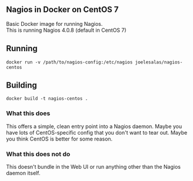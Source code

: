 ## Nagios in Docker on CentOS 7  

Basic Docker image for running Nagios.<br />
This is running Nagios 4.0.8 (default in CentOS 7)

## Running ##
`docker run -v /path/to/nagios-config:/etc/nagios joelesalas/nagios-centos`

## Building ##
`docker build -t nagios-centos .`

### What this does ###
This offers a simple, clean entry point into a Nagios daemon. Maybe you have lots of CentOS-specific config that you don't want to tear out. Maybe you think CentOS is better for some reason.

### What this does not do ###
This doesn't bundle in the Web UI or run anything other than the Nagios daemon itself.

